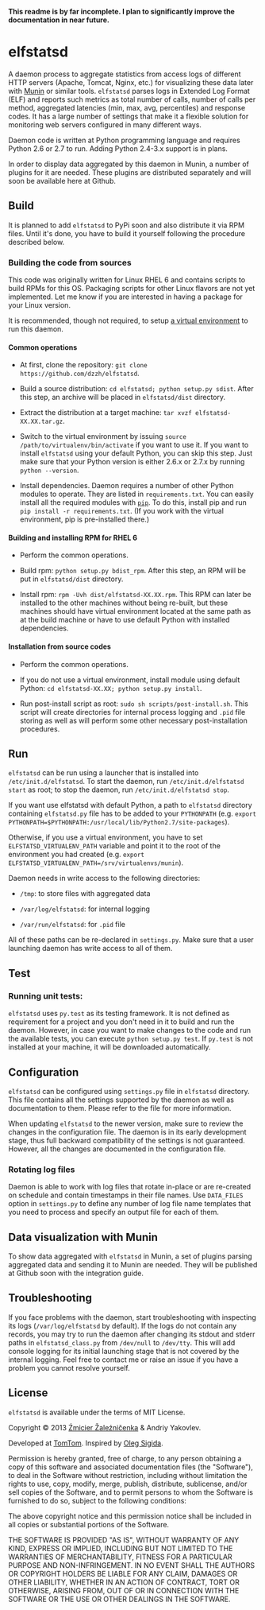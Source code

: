 **This readme is by far incomplete. I plan to significantly improve the documentation in near future.**

# elfstatsd

A daemon process to aggregate statistics from access logs of different HTTP servers (Apache, Tomcat, Nginx, etc.) for visualizing these data later with [Munin](http://munin-monitoring.org) or similar tools. `elfstatsd` parses logs in Extended Log Format (ELF) and reports such metrics as total number of calls, number of calls per method, aggregated latencies (min, max, avg, percentiles) and response codes. It has a large number of settings that make it a flexible solution for monitoring web servers configured in many different ways.

Daemon code is written at Python programming language and requires Python 2.6 or 2.7 to run. Adding Python 2.4-3.x support is in plans.

In order to display data aggregated by this daemon in Munin, a number of plugins for it are needed. These plugins are distributed separately and will soon be available here at Github.

## Build

It is planned to add `elfstatsd` to PyPi soon and also distribute it via RPM files. Until it's done, you have to build it yourself following the procedure described below.

### Building the code from sources

This code was originally written for Linux RHEL 6 and contains scripts to build RPMs for this OS. Packaging scripts for other Linux flavors are not yet implemented. Let me know if you are interested in having a package for your Linux version.

It is recommended, though not required, to setup [a virtual environment](http://www.virtualenv.org) to run this daemon. 

#### Common operations

* At first, clone the repository: `git clone https://github.com/dzzh/elfstatsd`.

* Build a source distribution: `cd elfstatsd; python setup.py sdist`. After this step, an archive will be placed in `elfstatsd/dist` directory.

* Extract the distribution at a target machine: `tar xvzf elfstatsd-XX.XX.tar.gz`.

* Switch to the virtual environment by issuing `source /path/to/virtualenv/bin/activate` if you want to use it. If you want to install `elfstatsd` using your default Python, you can skip this step. Just make sure that your Python version is either 2.6.x or 2.7.x by running `python --version`.

* Install dependencies. Daemon requires a number of other Python modules to operate. They are listed in `requirements.txt`. You can easily install all the required modules with [`pip`](www.pip-installer.org). To do this, install pip and run `pip install -r requirements.txt`. (If you work with the virtual environment, pip is pre-installed there.)

#### Building and installing RPM for RHEL 6

* Perform the common operations.

* Build rpm: `python setup.py bdist_rpm`. After this step, an RPM will be put in `elfstatsd/dist` directory.

* Install rpm: `rpm -Uvh dist/elfstatsd-XX.XX.rpm`. This RPM can later be installed to the other machines without being re-built, but these machines should have virtual environment located at the same path as at the build machine or have to use default Python with installed dependencies.


#### Installation from source codes

* Perform the common operations.

* If you do not use a virtual environment, install module using default Python: `cd elfstatsd-XX.XX; python setup.py install`. 

* Run post-install script as root: `sudo sh scripts/post-install.sh`. This script will create directories for internal process logging and `.pid` file storing as well as will perform some other necessary post-installation procedures.

## Run

`elfstatsd` can be run using a launcher that is installed into `/etc/init.d/elfstatsd`. To start the daemon, run `/etc/init.d/elfstatsd start` as root; to stop the daemon, run `/etc/init.d/elfstatsd stop`. 

If you want use elfstatsd with default Python, a path to `elfstatsd` directory containing `elfstatsd.py` file has to be added to your `PYTHONPATH` (e.g. `export PYTHONPATH=$PYTHONPATH:/usr/local/lib/Python2.7/site-packages`). 

Otherwise, if you use a virtual environment, you have to set `ELFSTATSD_VIRTUALENV_PATH` variable and point it to the root of the environment you had created (e.g. `export ELFSTATSD_VIRTUALENV_PATH=/srv/virtualenvs/munin`).

Daemon needs in write access to the following directories:

* `/tmp`: to store files with aggregated data

* `/var/log/elfstatsd`: for internal logging

* `/var/run/elfstatsd`: for `.pid` file

All of these paths can be re-declared in `settings.py`. Make sure that a user launching daemon has write access to all of them.

## Test

### Running unit tests:

`elfstatsd` uses `py.test` as its testing framework. It is not defined as requirement for a project and you don't need in it to build and run the daemon. However, in case you want to make changes to the code and run the available tests, you can execute `python setup.py test`. If `py.test` is not installed at your machine, it will be downloaded automatically.


## Configuration

`elfstatsd` can be configured using `settings.py` file in `elfstatsd` directory. This file contains all the settings supported by the daemon as well as documentation to them. Please refer to the file for more information.

When updating `elfstatsd` to the newer version, make sure to review the changes in the configuration file. The daemon is in its early development stage, thus full backward compatibility of the settings is not guaranteed. However, all the changes are documented in the configuration file.

### Rotating log files

Daemon is able to work with log files that rotate in-place or are re-created on schedule and contain timestamps in their file names. Use `DATA_FILES` option in `settings.py` to define any number of log file name templates that you need to process and specify an output file for each of them.


## Data visualization with Munin

To show data aggregated with `elfstatsd` in Munin, a set of plugins parsing aggregated data and sending it to Munin are needed. They will be published at Github soon with the integration guide.

## Troubleshooting

If you face problems with the daemon, start troubleshooting with inspecting its logs (`/var/log/elfstatsd` by default). If the logs do not contain any records, you may try to run the daemon after changing its stdout and stderr paths in `elfstatsd_class.py` from `/dev/null` to `/dev/tty`. This will add console logging for its initial launching stage that is not covered by the internal logging. Feel free to contact me or raise an issue if you have a problem you cannot resolve yourself.

## License

`elfstatsd` is available under the terms of MIT License.

Copyright © 2013 [Źmicier Žaleźničenka][me] & Andriy Yakovlev.

Developed at [TomTom](http://tomtom.com). Inspired by [Oleg Sigida](http://linkedin.com/in/olegsigida/).

Permission is hereby granted, free of charge, to any person obtaining a copy
of this software and associated documentation files (the "Software"), to deal
in the Software without restriction, including without limitation the rights
to use, copy, modify, merge, publish, distribute, sublicense, and/or sell
copies of the Software, and to permit persons to whom the Software is
furnished to do so, subject to the following conditions:

The above copyright notice and this permission notice shall be included in
all copies or substantial portions of the Software.

THE SOFTWARE IS PROVIDED "AS IS", WITHOUT WARRANTY OF ANY KIND, EXPRESS OR
IMPLIED, INCLUDING BUT NOT LIMITED TO THE WARRANTIES OF MERCHANTABILITY,
FITNESS FOR A PARTICULAR PURPOSE AND NON-INFRINGEMENT. IN NO EVENT SHALL THE
AUTHORS OR COPYRIGHT HOLDERS BE LIABLE FOR ANY CLAIM, DAMAGES OR OTHER
LIABILITY, WHETHER IN AN ACTION OF CONTRACT, TORT OR OTHERWISE, ARISING FROM,
OUT OF OR IN CONNECTION WITH THE SOFTWARE OR THE USE OR OTHER DEALINGS IN
THE SOFTWARE.

[me]: https://github.com/dzzh